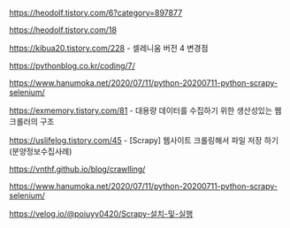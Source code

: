https://heodolf.tistory.com/6?category=897877

https://heodolf.tistory.com/18

https://kibua20.tistory.com/228 - 셀레니움 버전 4 변경점

https://pythonblog.co.kr/coding/7/

https://www.hanumoka.net/2020/07/11/python-20200711-python-scrapy-selenium/

https://exmemory.tistory.com/81 - 대용량 데이터를 수집하기 위한 생산성있는 웹 크롤러의 구조

https://uslifelog.tistory.com/45 - [Scrapy] 웹사이트 크롤링해서 파일 저장 하기(분양정보수집사례)

https://vnthf.github.io/blog/crawlling/

https://www.hanumoka.net/2020/07/11/python-20200711-python-scrapy-selenium/

https://velog.io/@poiuyy0420/Scrapy-설치-및-실행